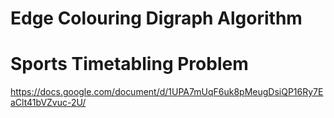 # Edge Colouring Digraph Algorithm 

# Sports Timetabling Problem 
https://docs.google.com/document/d/1UPA7mUqF6uk8pMeugDsiQP16Ry7EaClt41bVZvuc-2U/

